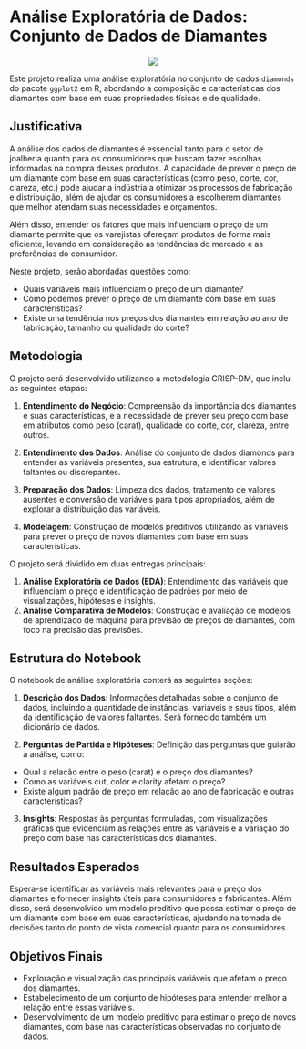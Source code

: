 # Análise Exploratória de Dados: Conjunto de Dados de Diamantes

<p align="center">
    <img src="https://media2.giphy.com/media/v1.Y2lkPTc5MGI3NjExd254ZzB2cjZoamJreXRzYzVmbmoyaHc3M2Fiem04dWJ0bjdlbDhjMSZlcD12MV9pbnRlcm5hbF9naWZfYnlfaWQmY3Q9Zw/l0HlJezVKsKd6kTXW/giphy.webp" />
</p>

Este projeto realiza uma análise exploratória no conjunto de dados `diamonds` do pacote `ggplot2` em R, abordando a composição e características dos diamantes com base em suas propriedades físicas e de qualidade.

## Justificativa

A análise dos dados de diamantes é essencial tanto para o setor de joalheria quanto para os consumidores que buscam fazer escolhas informadas na compra desses produtos. A capacidade de prever o preço de um diamante com base em suas características (como peso, corte, cor, clareza, etc.) pode ajudar a indústria a otimizar os processos de fabricação e distribuição, além de ajudar os consumidores a escolherem diamantes que melhor atendam suas necessidades e orçamentos.

Além disso, entender os fatores que mais influenciam o preço de um diamante permite que os varejistas ofereçam produtos de forma mais eficiente, levando em consideração as tendências do mercado e as preferências do consumidor.

Neste projeto, serão abordadas questões como:

- Quais variáveis mais influenciam o preço de um diamante?
- Como podemos prever o preço de um diamante com base em suas características?
- Existe uma tendência nos preços dos diamantes em relação ao ano de fabricação, tamanho ou qualidade do corte?

## Metodologia
O projeto será desenvolvido utilizando a metodologia CRISP-DM, que inclui as seguintes etapas:

1. **Entendimento do Negócio**: Compreensão da importância dos diamantes e suas características, e a necessidade de prever seu preço com base em atributos como peso (carat), qualidade do corte, cor, clareza, entre outros.

2. **Entendimento dos Dados**: Análise do conjunto de dados diamonds para entender as variáveis presentes, sua estrutura, e identificar valores faltantes ou discrepantes.

3. **Preparação dos Dados**: Limpeza dos dados, tratamento de valores ausentes e conversão de variáveis para tipos apropriados, além de explorar a distribuição das variáveis.

4. **Modelagem**: Construção de modelos preditivos utilizando as variáveis para prever o preço de novos diamantes com base em suas características.

O projeto será dividido em duas entregas principais:

1. **Análise Exploratória de Dados (EDA)**: Entendimento das variáveis que influenciam o preço e identificação de padrões por meio de visualizações, hipóteses e insights.
2. **Análise Comparativa de Modelos**: Construção e avaliação de modelos de aprendizado de máquina para previsão de preços de diamantes, com foco na precisão das previsões.

## Estrutura do Notebook
O notebook de análise exploratória conterá as seguintes seções:

1. **Descrição dos Dados**: Informações detalhadas sobre o conjunto de dados, incluindo a quantidade de instâncias, variáveis e seus tipos, além da identificação de valores faltantes. Será fornecido também um dicionário de dados.

2. **Perguntas de Partida e Hipóteses**: Definição das perguntas que guiarão a análise, como:

- Qual a relação entre o peso (carat) e o preço dos diamantes?
- Como as variáveis cut, color e clarity afetam o preço?
- Existe algum padrão de preço em relação ao ano de fabricação e outras características?

3. **Insights**: Respostas às perguntas formuladas, com visualizações gráficas que evidenciam as relações entre as variáveis e a variação do preço com base nas características dos diamantes.

## Resultados Esperados
Espera-se identificar as variáveis mais relevantes para o preço dos diamantes e fornecer insights úteis para consumidores e fabricantes. Além disso, será desenvolvido um modelo preditivo que possa estimar o preço de um diamante com base em suas características, ajudando na tomada de decisões tanto do ponto de vista comercial quanto para os consumidores.

## Objetivos Finais
- Exploração e visualização das principais variáveis que afetam o preço dos diamantes.
- Estabelecimento de um conjunto de hipóteses para entender melhor a relação entre essas variáveis.
- Desenvolvimento de um modelo preditivo para estimar o preço de novos diamantes, com base nas características observadas no conjunto de dados.
